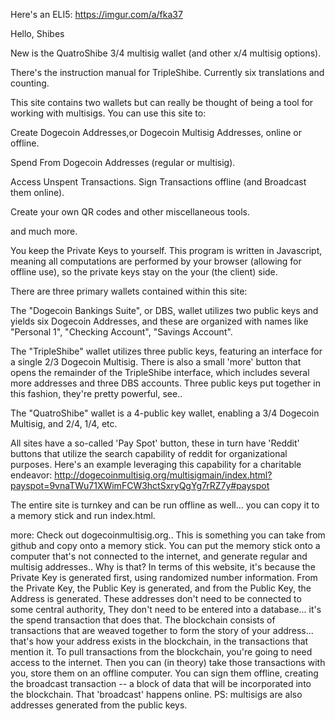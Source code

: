 Here's an ELI5: https://imgur.com/a/fka37


Hello, Shibes

New is the QuatroShibe 3/4 multisig wallet (and other x/4 multisig options).

There's the instruction manual for TripleShibe. Currently six translations and counting.

This site contains two wallets but can really be thought of being a tool for working with multisigs. You can use this site to:

  Create Dogecoin Addresses,or Dogecoin Multisig Addresses, online or offline.

  Spend From Dogecoin Addresses (regular or multisig).

  Access Unspent Transactions. Sign Transactions offline (and Broadcast them online).
    
  Create your own QR codes and other miscellaneous tools.

  and much more.

You keep the Private Keys to yourself. This program is written in Javascript, meaning all computations are performed by your browser (allowing for offline use), so the private keys stay on the your (the client) side.

There are three primary wallets contained within this site:

The "Dogecoin Bankings Suite", or DBS, wallet utilizes two public keys and yields six Dogecoin Addresses, and these are organized with names like "Personal 1", "Checking Account", "Savings Account".

The "TripleShibe" wallet utilizes three public keys, featuring an interface for a single 2/3 Dogecoin Multisig. There is also a small 'more' button that opens the remainder of the TripleShibe interface, which includes several more addresses and three DBS accounts. Three public keys put together in this fashion, they're pretty powerful, see..

The "QuatroShibe" wallet is a 4-public key wallet, enabling a 3/4 Dogecoin Multisig, and 2/4, 1/4, etc.

All sites have a so-called 'Pay Spot' button, these in turn have 'Reddit' buttons that utilize the search capability of reddit for organizational purposes. Here's an example leveraging this capability for a charitable endeavor: http://dogecoinmultisig.org/multisigmain/index.html?payspot=9vnaTWu71XWimFCW3hctSxryQgYg7rRZ7y#payspot


The entire site is turnkey and can be run offline as well... you can copy it to a memory stick and run index.html.






more:
Check out dogecoinmultisig.org.. This is something you can take from github and copy onto a memory stick. You can put the memory stick onto a computer that's not connected to the internet, and generate regular and multisig addresses..
Why is that? In terms of this website, it's because the Private Key is generated first, using randomized number information. From the Private Key, the Public Key is generated, and from the Public Key, the Address is generated.
These addresses don't need to be connected to some central authority, They don't need to be entered into a database... it's the spend transaction that does that. The blockchain consists of transactions that are weaved together to form the story of your address... that's how your address exists in the blockchain, in the transactions that mention it.
To pull transactions from the blockchain, you're going to need access to the internet.
Then you can (in theory) take those transactions with you, store them on an offline computer. You can sign them offline, creating the broadcast transaction -- a block of data that will be incorporated into the blockchain. That 'broadcast' happens online.
PS: multisigs are also addresses generated from the public keys.









